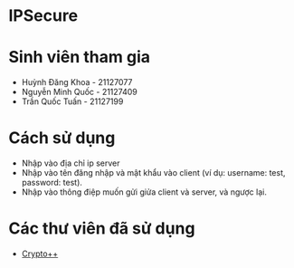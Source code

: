 # IPSecure

# Sinh viên tham gia

-   Huỳnh Đăng Khoa - 21127077
-   Nguyễn Minh Quốc - 21127409
-   Trần Quốc Tuấn - 21127199

# Cách sử dụng

-   Nhập vào địa chỉ ip server
-   Nhập vào tên đăng nhập và mật khẩu vào client (ví dụ: username: test, password: test).
-   Nhập vào thông điệp muốn gửi giửa client và server, và ngược lại.

# Các thư viên đã sử dụng

-   [Crypto++](https://www.cryptopp.com/)

